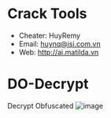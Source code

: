 # Crack Tools
- Cheater: HuyRemy
- Email: huynq@isi.com.vn
- Web: http://ai.matilda.vn
# DO-Decrypt
Decrypt Obfuscated
![image](https://github.com/huyremy/DO-Decrypt/assets/2125897/7e0e392c-ba2e-4613-a581-d6af0d17f885)
